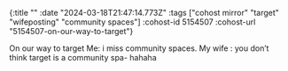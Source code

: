 {:title ""
 :date "2024-03-18T21:47:14.773Z"
 :tags ["cohost mirror" "target" "wifeposting" "community spaces"]
 :cohost-id 5154507
 :cohost-url "5154507-on-our-way-to-target"}

On our way to target
 Me: i miss community spaces.
My wife : you don’t think target is a community spa- hahaha